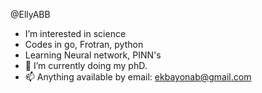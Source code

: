 @EllyABB
-  I’m interested in science
-  Codes in go, Frotran, python
-  Learning Neural network, PINN's
- 💞️ I’m currently doing my phD.
- 📫 Anything available by email: ekbayonab@gmail.com 

<!---
This repository will store all the new things I learn along the way! 
--->
